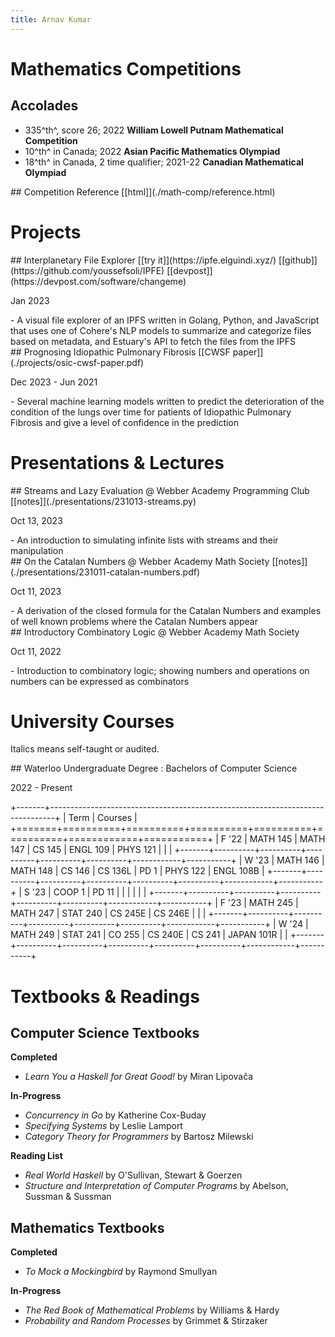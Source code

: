 ```yaml
---
title: Arnav Kumar
---
```


# Mathematics Competitions

## Accolades

- 335^th^, score 26; 2022 **William Lowell Putnam Mathematical Competition**
- 10^th^ in Canada; 2022 **Asian Pacific Mathematics Olympiad**
- 18^th^ in Canada, 2 time qualifier; 2021-22 **Canadian Mathematical Olympiad**

<hgroup>
## Competition Reference
[[html]](./math-comp/reference.html)
</hgroup>

## 

# Projects

<hgroup>
## Interplanetary File Explorer
[[try it]](https://ipfe.elguindi.xyz/) [[github]](https://github.com/youssefsoli/IPFE) [[devpost]](https://devpost.com/software/changeme)
<p class="date">Jan 2023</p>
</hgroup>
- A visual file explorer of an IPFS written in Golang, Python, and JavaScript that uses one of Cohere's NLP models to summarize and categorize files based on metadata, and Estuary's API to fetch the files from the IPFS

<hgroup>
## Prognosing Idiopathic Pulmonary Fibrosis
[[CWSF paper]](./projects/osic-cwsf-paper.pdf)
<p class="date">Dec 2023 - Jun 2021</p>
</hgroup>
- Several machine learning models written to predict the deterioration of the condition of the lungs over time for patients of Idiopathic Pulmonary Fibrosis and give a level of confidence in the prediction

# Presentations & Lectures

<hgroup>
## Streams and Lazy Evaluation
@ Webber Academy Programming Club
[[notes]](./presentations/231013-streams.py)
<p class="date">Oct 13, 2023</p>
</hgroup>
- An introduction to simulating infinite lists with streams and their manipulation

<hgroup>
## On the Catalan Numbers
@ Webber Academy Math Society
[[notes]](./presentations/231011-catalan-numbers.pdf)
<p class="date">Oct 11, 2023</p>
</hgroup>
- A derivation of the closed formula for the Catalan Numbers and examples of well known problems where the Catalan Numbers appear

<hgroup>
## Introductory Combinatory Logic
@ Webber Academy Math Society
<p class="date">Oct 11, 2022</p>
</hgroup>
- Introduction to combinatory logic; showing numbers and operations on numbers can be expressed as combinators

# University Courses

Italics means self-taught or audited.

<hgroup>
## Waterloo Undergraduate Degree
: Bachelors of Computer Science
<p class="date">2022 - Present</p>
</hgroup>

+-------+-------------------------------------------------------------------------------+
| Term  | Courses                                                                       |
+=======+==========+==========+==========+==========+==========+============+===========+
| F '22 | MATH 145 | MATH 147 | CS 145   | ENGL 109 | PHYS 121 |            |           |
+-------+----------+----------+----------+----------+----------+------------+-----------+
| W '23 | MATH 146 | MATH 148 | CS 146   | CS 136L  | PD 1     | PHYS 122   | ENGL 108B |
+-------+----------+----------+----------+----------+----------+------------+-----------+
| S '23 | COOP 1   | PD 11    |          |          |          |            |           |
+-------+----------+----------+----------+----------+----------+------------+-----------+
| F '23 | MATH 245 | MATH 247 | STAT 240 | CS 245E  | CS 246E  |            |           |
+-------+----------+----------+----------+----------+----------+------------+-----------+
| W '24 | MATH 249 | STAT 241 | CO 255   | CS 240E  | CS 241   | JAPAN 101R |           |
+-------+----------+----------+----------+----------+----------+------------+-----------+

# Textbooks & Readings

## Computer Science Textbooks

**Completed**

- *Learn You a Haskell for Great Good!* by Miran Lipovača

**In-Progress**

- *Concurrency in Go* by Katherine Cox-Buday
- *Specifying Systems* by Leslie Lamport
- *Category Theory for Programmers* by Bartosz Milewski

**Reading List**

- *Real World Haskell* by O'Sullivan, Stewart & Goerzen
- *Structure and Interpretation of Computer Programs* by Abelson, Sussman & Sussman

## Mathematics Textbooks

**Completed**

- *To Mock a Mockingbird* by Raymond Smullyan

**In-Progress**

- *The Red Book of Mathematical Problems* by Williams & Hardy
- *Probability and Random Processes* by Grimmet & Stirzaker


